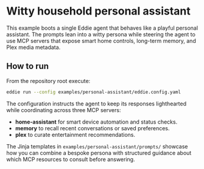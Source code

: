 # Witty household personal assistant

This example boots a single Eddie agent that behaves like a playful personal
assistant. The prompts lean into a witty persona while steering the agent to use
MCP servers that expose smart home controls, long-term memory, and Plex media
metadata.

## How to run

From the repository root execute:

```bash
eddie run --config examples/personal-assistant/eddie.config.yaml
```

The configuration instructs the agent to keep its responses lighthearted while
coordinating across three MCP servers:

- **home-assistant** for smart device automation and status checks.
- **memory** to recall recent conversations or saved preferences.
- **plex** to curate entertainment recommendations.

The Jinja templates in `examples/personal-assistant/prompts/` showcase how you can
combine a bespoke persona with structured guidance about which MCP resources to
consult before answering.
